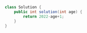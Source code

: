 ```java
class Solution {
    public int solution(int age) {
        return 2022-age+1;
    }
}
```

```java

```

